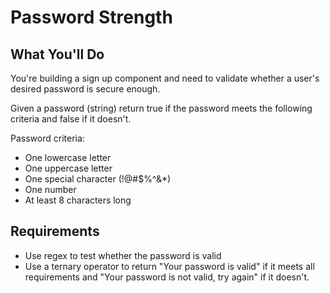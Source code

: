 # Password Strength

## What You'll Do

You're building a sign up component and need to validate whether a user's desired password is secure enough.

Given a password (string) return true if the password meets the following criteria and false if it doesn't.

Password criteria:

- One lowercase letter
- One uppercase letter
- One special character (!@#\$%^&\*)
- One number
- At least 8 characters long

## Requirements

- Use regex to test whether the password is valid
- Use a ternary operator to return "Your password is valid" if it meets all requirements and "Your password is not valid, try again" if it doesn't.
